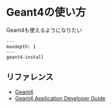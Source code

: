 # Geant4の使い方

Geant4も使えるようになりたい

```{toctree}
---
maxdepth: 1
---
geant4-install
```

## リファレンス

- [Geant4](https://geant4.org/)
- [Geant4 Application Developer Guide](https://geant4-userdoc.web.cern.ch/UsersGuides/ForApplicationDeveloper/html/)

